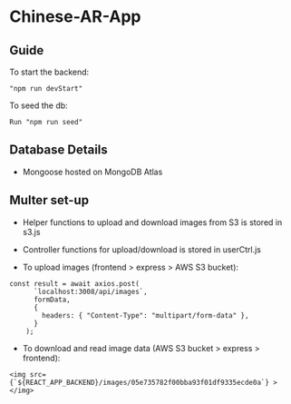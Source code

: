 # Chinese-AR-App

## Guide

To start the backend:

```
"npm run devStart"
```

To seed the db:

```
Run "npm run seed"
```

## Database Details

- Mongoose hosted on MongoDB Atlas

## Multer set-up

- Helper functions to upload and download images from S3 is stored in s3.js
- Controller functions for upload/download is stored in userCtrl.js

- To upload images (frontend > express > AWS S3 bucket):

```
const result = await axios.post(
      `localhost:3008/api/images`,
      formData,
      {
        headers: { "Content-Type": "multipart/form-data" },
      }
    );
```

- To download and read image data (AWS S3 bucket > express > frontend):

```
<img src={`${REACT_APP_BACKEND}/images/05e735782f00bba93f01df9335ecde0a`} ></img>
```
